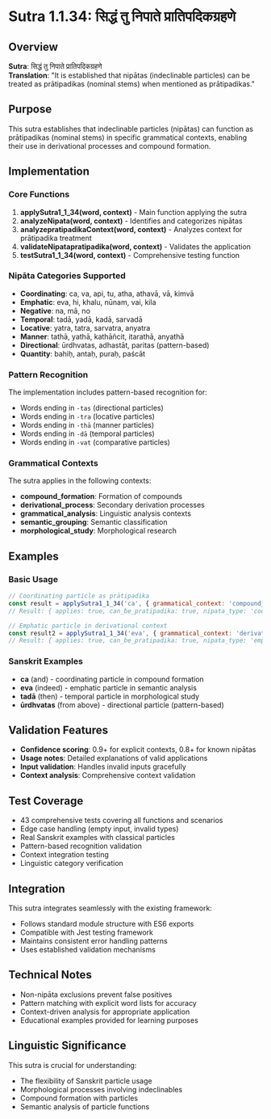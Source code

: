 # Sutra 1.1.34: सिद्धं तु निपाते प्रातिपदिकग्रहणे

## Overview
**Sutra**: सिद्धं तु निपाते प्रातिपदिकग्रहणे  
**Translation**: "It is established that nipātas (indeclinable particles) can be treated as prātipadikas (nominal stems) when mentioned as prātipadikas."

## Purpose
This sutra establishes that indeclinable particles (nipātas) can function as prātipadikas (nominal stems) in specific grammatical contexts, enabling their use in derivational processes and compound formation.

## Implementation

### Core Functions
1. **applySutra1_1_34(word, context)** - Main function applying the sutra
2. **analyzeNipata(word, context)** - Identifies and categorizes nipātas
3. **analyzepratipadikaContext(word, context)** - Analyzes context for prātipadika treatment
4. **validateNipatapratipadika(word, context)** - Validates the application
5. **testSutra1_1_34(word, context)** - Comprehensive testing function

### Nipāta Categories Supported
- **Coordinating**: ca, va, api, tu, atha, athavā, vā, kimvā
- **Emphatic**: eva, hi, khalu, nūnam, vai, kila
- **Negative**: na, mā, no
- **Temporal**: tadā, yadā, kadā, sarvadā
- **Locative**: yatra, tatra, sarvatra, anyatra
- **Manner**: tathā, yathā, kathāñcit, itarathā, anyathā
- **Directional**: ūrdhvatas, adhastāt, paritas (pattern-based)
- **Quantity**: bahiḥ, antaḥ, puraḥ, paścāt

### Pattern Recognition
The implementation includes pattern-based recognition for:
- Words ending in `-tas` (directional particles)
- Words ending in `-tra` (locative particles)  
- Words ending in `-thā` (manner particles)
- Words ending in `-dā` (temporal particles)
- Words ending in `-vat` (comparative particles)

### Grammatical Contexts
The sutra applies in the following contexts:
- **compound_formation**: Formation of compounds
- **derivational_process**: Secondary derivation processes
- **grammatical_analysis**: Linguistic analysis contexts
- **semantic_grouping**: Semantic classification
- **morphological_study**: Morphological research

## Examples

### Basic Usage
```javascript
// Coordinating particle as prātipadika
const result = applySutra1_1_34('ca', { grammatical_context: 'compound_formation' });
// Result: { applies: true, can_be_pratipadika: true, nipata_type: 'coordinating' }

// Emphatic particle in derivational context
const result2 = applySutra1_1_34('eva', { grammatical_context: 'derivational_process' });
// Result: { applies: true, can_be_pratipadika: true, nipata_type: 'emphatic' }
```

### Sanskrit Examples
- **ca** (and) - coordinating particle in compound formation
- **eva** (indeed) - emphatic particle in semantic analysis
- **tadā** (then) - temporal particle in morphological study
- **ūrdhvatas** (from above) - directional particle (pattern-based)

## Validation Features
- **Confidence scoring**: 0.9+ for explicit contexts, 0.8+ for known nipātas
- **Usage notes**: Detailed explanations of valid applications
- **Input validation**: Handles invalid inputs gracefully
- **Context analysis**: Comprehensive context validation

## Test Coverage
- 43 comprehensive tests covering all functions and scenarios
- Edge case handling (empty input, invalid types)
- Real Sanskrit examples with classical particles
- Pattern-based recognition validation
- Context integration testing
- Linguistic category verification

## Integration
This sutra integrates seamlessly with the existing framework:
- Follows standard module structure with ES6 exports
- Compatible with Jest testing framework
- Maintains consistent error handling patterns
- Uses established validation mechanisms

## Technical Notes
- Non-nipāta exclusions prevent false positives
- Pattern matching with explicit word lists for accuracy
- Context-driven analysis for appropriate application
- Educational examples provided for learning purposes

## Linguistic Significance
This sutra is crucial for understanding:
- The flexibility of Sanskrit particle usage
- Morphological processes involving indeclinables
- Compound formation with particles
- Semantic analysis of particle functions
